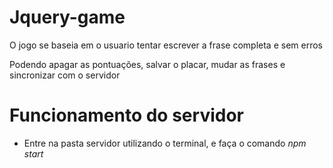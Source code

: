 # Jquery-game

<p>O jogo se baseia em o usuario tentar escrever a frase completa e sem erros</p>
<p>Podendo apagar as pontuações, salvar o placar, mudar as frases e sincronizar com o servidor</p>

# Funcionamento do servidor

- Entre na pasta servidor utilizando o terminal, e faça o comando *npm start*
